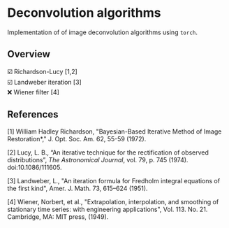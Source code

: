 # Deconvolution algorithms
Implementation of of image deconvolution algorithms using `torch`.

## Overview

☑️ Richardson-Lucy [1,2]</br>
☑️ Landweber iteration [3]</br>
❌ Wiener filter [4]</br>

## References

[1] William Hadley Richardson, "Bayesian-Based Iterative Method of Image Restoration*," J. Opt. Soc. Am. 62, 55-59 (1972).

[2] Lucy, L. B., “An iterative technique for the rectification of observed distributions”, *The Astronomical Journal*, vol. 79, p. 745 (1974). doi:10.1086/111605.

[3] Landweber, L., "An iteration formula for Fredholm integral equations of the first kind", Amer. J. Math. 73, 615–624 (1951).

[4] Wiener, Norbert, et al., "Extrapolation, interpolation, and smoothing of stationary time series: with engineering applications", Vol. 113. No. 21. Cambridge, MA: MIT press, (1949).

